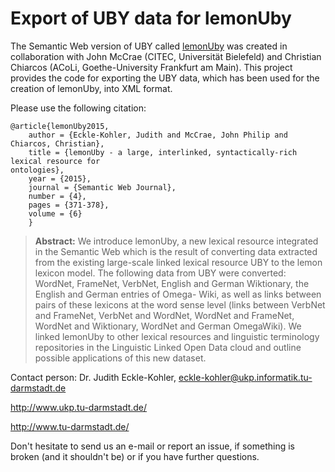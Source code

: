 # Export of UBY data for lemonUby

The Semantic Web version of UBY called [lemonUby](http://lemon-model.net/lexica/uby/) was created in collaboration with 
John McCrae (CITEC, Universität Bielefeld) and Christian Chiarcos (ACoLi, Goethe-University Frankfurt am Main). 
This project provides the code for exporting the UBY data, which has been used for the creation of lemonUby,
into XML format.

Please use the following citation:

```
@article{lemonUby2015,
	author = {Eckle-Kohler, Judith and McCrae, John Philip and Chiarcos, Christian},
	title = {lemonUby - a large, interlinked, syntactically-rich lexical resource for
ontologies},
	year = {2015},
	journal = {Semantic Web Journal},
	number = {4},
	pages = {371-378},
	volume = {6}
	}
```

> **Abstract:** We introduce lemonUby, a new lexical resource integrated in the Semantic Web which is the result of converting data
extracted from the existing large-scale linked lexical resource UBY to the lemon lexicon model. The following data from UBY
were converted: WordNet, FrameNet, VerbNet, English and German Wiktionary, the English and German entries of Omega-
Wiki, as well as links between pairs of these lexicons at the word sense level (links between VerbNet and FrameNet, VerbNet
and WordNet, WordNet and FrameNet, WordNet and Wiktionary, WordNet and German OmegaWiki). We linked lemonUby to
other lexical resources and linguistic terminology repositories in the Linguistic Linked Open Data cloud and outline possible
applications of this new dataset.

Contact person: Dr. Judith Eckle-Kohler, eckle-kohler@ukp.informatik.tu-darmstadt.de

http://www.ukp.tu-darmstadt.de/

http://www.tu-darmstadt.de/


Don't hesitate to send us an e-mail or report an issue, if something is broken (and it shouldn't be) or if you have further questions.
